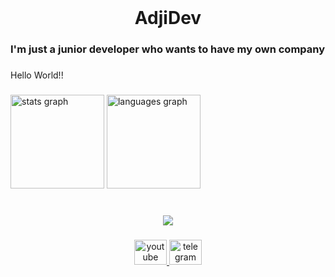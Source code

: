<br clear="both">

<h1 align="center">AdjiDev</h1>

###

<h3 align="left">I'm just a junior developer who wants to have my own company</h3>

###

<p align="left">Hello World!!</p>

###

<div align="left">
  <img src="https://github-readme-stats.vercel.app/api?username=adjidev&hide_title=false&hide_rank=false&show_icons=true&include_all_commits=true&count_private=true&disable_animations=false&theme=nightowl&locale=en&hide_border=false&order=1&custom_title=My%20Stats%20" height="150" alt="stats graph"  />
  <img src="https://github-readme-stats.vercel.app/api/top-langs?username=adjidev&locale=en&hide_title=false&layout=compact&card_width=320&langs_count=10&theme=nightowl&hide_border=false&order=2&custom_title=Used%20Language" height="150" alt="languages graph"  />
</div>

###

<br clear="both">

<div align="center">
  <img src="https://profile-counter.glitch.me/adjidev/count.svg?"  />
</div>

###

<div align="center">
  <a href="https://youtube.com/@adjidev" target="_blank">
    <img src="https://raw.githubusercontent.com/maurodesouza/profile-readme-generator/master/src/assets/icons/social/youtube/default.svg" width="52" height="40" alt="youtube logo"  />
  </a>
  <a href="https://t.me/adjidev" target="_blank">
    <img src="https://raw.githubusercontent.com/maurodesouza/profile-readme-generator/master/src/assets/icons/social/telegram/default.svg" width="52" height="40" alt="telegram logo"  />
  </a>
</div>

###
